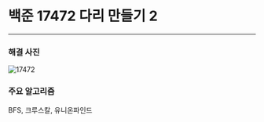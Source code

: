 # 백준 17472 다리 만들기 2

---

### 해결 사진

![17472](https://user-images.githubusercontent.com/69099083/93634881-4c126380-fa2c-11ea-819c-ed3495538963.png)

### 주요 알고리즘

BFS, 크루스칼, 유니온파인드
